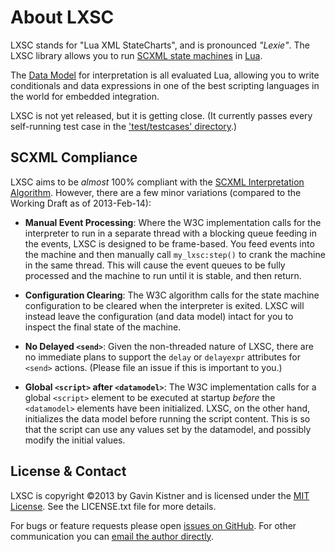 # About LXSC

LXSC stands for "Lua XML StateCharts", and is pronounced _"Lexie"_. The LXSC library allows you to run [SCXML state machines][1] in [Lua][2].

The [Data Model][3] for interpretation is all evaluated Lua, allowing you to write conditionals and data expressions in one of the best scripting languages in the world for embedded integration.

LXSC is not yet released, but it is getting close. (It currently passes every self-running test case in the ['test/testcases' directory][4].)

## SCXML Compliance

LXSC aims to be _almost_ 100% compliant with the [SCXML Interpretation Algorithm][5]. However, there are a few minor variations (compared to the Working Draft as of 2013-Feb-14):

* **Manual Event Processing**: Where the W3C implementation calls for the interpreter to run in a separate thread with a blocking queue feeding in the events, LXSC is designed to be frame-based. You feed events into the machine and then manually call `my_lxsc:step()` to crank the machine in the same thread. This will cause the event queues to be fully processed and the machine to run until it is stable, and then return.

* **Configuration Clearing**: The W3C algorithm calls for the state machine configuration to be cleared when the interpreter is exited. LXSC will instead leave the configuration (and data model) intact for you to inspect the final state of the machine.

* **No Delayed `<send>`**: Given the non-threaded nature of LXSC, there are no immediate plans to support the `delay` or `delayexpr` attributes for `<send>` actions. (Please file an issue if this is important to you.)

* **Global `<script>` after `<datamodel>`**: The W3C implementation calls for a global `<script>` element to be executed at startup _before_ the `<datamodel>` elements have been initialized. LXSC, on the other hand, initializes the data model before running the script content. This is so that the script can use any values set by the datamodel, and possibly modify the initial values.

## License & Contact

LXSC is copyright ©2013 by Gavin Kistner and is licensed under the [MIT License][6]. See the LICENSE.txt file for more details.

For bugs or feature requests please open [issues on GitHub][7]. For other communication you can [email the author directly](mailto:!@phrogz.net?subject=LXSC).

[1]: http://www.w3.org/TR/scxml/
[2]: http://www.lua.org/
[3]: http://www.w3.org/TR/scxml/#data-module
[4]: https://github.com/Phrogz/LXSC/tree/master/test/testcases
[5]: http://www.w3.org/TR/scxml/#AlgorithmforSCXMLInterpretation
[6]: http://opensource.org/licenses/MIT
[7]: https://github.com/Phrogz/LXSC/issues
